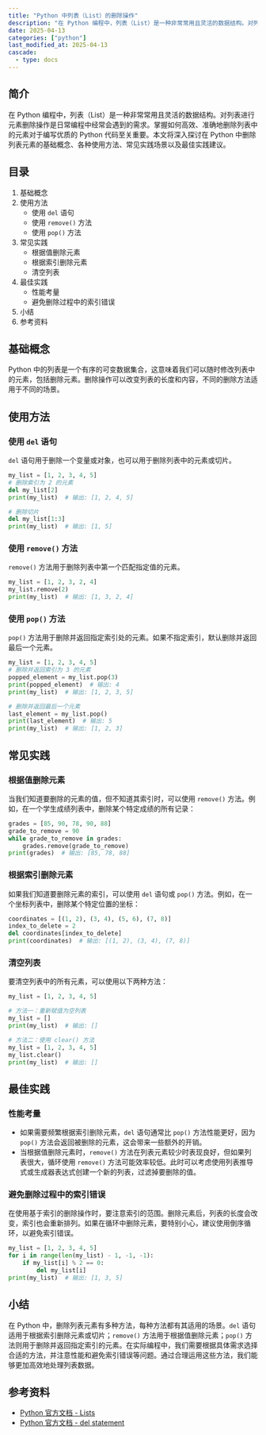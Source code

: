 ```yaml
---
title: "Python 中列表（List）的删除操作"
description: "在 Python 编程中，列表（List）是一种非常常用且灵活的数据结构。对列表进行元素删除操作是日常编程中经常会遇到的需求。掌握如何高效、准确地删除列表中的元素对于编写优质的 Python 代码至关重要。本文将深入探讨在 Python 中删除列表元素的基础概念、各种使用方法、常见实践场景以及最佳实践建议。"
date: 2025-04-13
categories: ["python"]
last_modified_at: 2025-04-13
cascade:
  - type: docs
---
```



## 简介
在 Python 编程中，列表（List）是一种非常常用且灵活的数据结构。对列表进行元素删除操作是日常编程中经常会遇到的需求。掌握如何高效、准确地删除列表中的元素对于编写优质的 Python 代码至关重要。本文将深入探讨在 Python 中删除列表元素的基础概念、各种使用方法、常见实践场景以及最佳实践建议。

<!-- more -->
## 目录
1. 基础概念
2. 使用方法
    - 使用 `del` 语句
    - 使用 `remove()` 方法
    - 使用 `pop()` 方法
3. 常见实践
    - 根据值删除元素
    - 根据索引删除元素
    - 清空列表
4. 最佳实践
    - 性能考量
    - 避免删除过程中的索引错误
5. 小结
6. 参考资料

## 基础概念
Python 中的列表是一个有序的可变数据集合，这意味着我们可以随时修改列表中的元素，包括删除元素。删除操作可以改变列表的长度和内容，不同的删除方法适用于不同的场景。

## 使用方法

### 使用 `del` 语句
`del` 语句用于删除一个变量或对象，也可以用于删除列表中的元素或切片。

```python
my_list = [1, 2, 3, 4, 5]
# 删除索引为 2 的元素
del my_list[2]
print(my_list)  # 输出: [1, 2, 4, 5]

# 删除切片
del my_list[1:3]
print(my_list)  # 输出: [1, 5]
```

### 使用 `remove()` 方法
`remove()` 方法用于删除列表中第一个匹配指定值的元素。

```python
my_list = [1, 2, 3, 2, 4]
my_list.remove(2)
print(my_list)  # 输出: [1, 3, 2, 4]
```

### 使用 `pop()` 方法
`pop()` 方法用于删除并返回指定索引处的元素。如果不指定索引，默认删除并返回最后一个元素。

```python
my_list = [1, 2, 3, 4, 5]
# 删除并返回索引为 3 的元素
popped_element = my_list.pop(3)
print(popped_element)  # 输出: 4
print(my_list)  # 输出: [1, 2, 3, 5]

# 删除并返回最后一个元素
last_element = my_list.pop()
print(last_element)  # 输出: 5
print(my_list)  # 输出: [1, 2, 3]
```

## 常见实践

### 根据值删除元素
当我们知道要删除的元素的值，但不知道其索引时，可以使用 `remove()` 方法。例如，在一个学生成绩列表中，删除某个特定成绩的所有记录：

```python
grades = [85, 90, 78, 90, 88]
grade_to_remove = 90
while grade_to_remove in grades:
    grades.remove(grade_to_remove)
print(grades)  # 输出: [85, 78, 88]
```

### 根据索引删除元素
如果我们知道要删除元素的索引，可以使用 `del` 语句或 `pop()` 方法。例如，在一个坐标列表中，删除某个特定位置的坐标：

```python
coordinates = [(1, 2), (3, 4), (5, 6), (7, 8)]
index_to_delete = 2
del coordinates[index_to_delete]
print(coordinates)  # 输出: [(1, 2), (3, 4), (7, 8)]
```

### 清空列表
要清空列表中的所有元素，可以使用以下两种方法：

```python
my_list = [1, 2, 3, 4, 5]

# 方法一：重新赋值为空列表
my_list = []
print(my_list)  # 输出: []

# 方法二：使用 clear() 方法
my_list = [1, 2, 3, 4, 5]
my_list.clear()
print(my_list)  # 输出: []
```

## 最佳实践

### 性能考量
- 如果需要频繁根据索引删除元素，`del` 语句通常比 `pop()` 方法性能更好，因为 `pop()` 方法会返回被删除的元素，这会带来一些额外的开销。
- 当根据值删除元素时，`remove()` 方法在列表元素较少时表现良好，但如果列表很大，循环使用 `remove()` 方法可能效率较低。此时可以考虑使用列表推导式或生成器表达式创建一个新的列表，过滤掉要删除的值。

### 避免删除过程中的索引错误
在使用基于索引的删除操作时，要注意索引的范围。删除元素后，列表的长度会改变，索引也会重新排列。如果在循环中删除元素，要特别小心，建议使用倒序循环，以避免索引错误。

```python
my_list = [1, 2, 3, 4, 5]
for i in range(len(my_list) - 1, -1, -1):
    if my_list[i] % 2 == 0:
        del my_list[i]
print(my_list)  # 输出: [1, 3, 5]
```

## 小结
在 Python 中，删除列表元素有多种方法，每种方法都有其适用的场景。`del` 语句适用于根据索引删除元素或切片；`remove()` 方法用于根据值删除元素；`pop()` 方法则用于删除并返回指定索引的元素。在实际编程中，我们需要根据具体需求选择合适的方法，并注意性能和避免索引错误等问题。通过合理运用这些方法，我们能够更加高效地处理列表数据。

## 参考资料
- [Python 官方文档 - Lists](https://docs.python.org/3/tutorial/datastructures.html#more-on-lists)
- [Python 官方文档 - del statement](https://docs.python.org/3/reference/simple_stmts.html#the-del-statement)